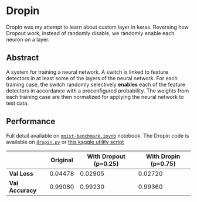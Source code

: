 # Dropin

Dropin was my attempt to learn about custom layer in keras. Reversing how Dropout work, instead of randomly disable, we randomly enable each neuron on a layer.

## Abstract
A system for training a neural network. A switch is linked to feature detectors in at least some of the layers of the neural network. For each training case, the switch randomly selectively **enables** each of the feature detectors in accordance with a preconfigured probability. The weights from each training case are then normalized for applying the neural network to test data.

## Performance
Full detail available on [`mnist-benchmark.ipynb`]() notebook. The Dropin code is available on [`dropin.py`]() or [this kaggle utility script](https://www.kaggle.com/ilhamfp31/dropin)

|  | Original | With Dropout (p=0.25) | With Dropin (p=0.75) |
| ------ | ------ | ------ | ------ |
| **Val Loss** | 0.04478 | 0.02905 | 0.02720 |
| **Val Accuracy** | 0.99080 | 0.99230 | 0.99360 |
